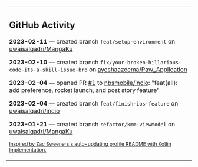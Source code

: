 <table><tr><td valign="top" width="100%">    

## GitHub Activity

**2023-02-11** — created branch `feat/setup-environment` on [uwaisalqadri/MangaKu](https://github.com/uwaisalqadri/MangaKu)

**2023-02-10** — created branch `fix/your-broken-hillarious-code-its-a-skill-issue-bro` on [ayeshaazeema/Paw_Application](https://github.com/ayeshaazeema/Paw_Application)

**2023-02-04** — opened PR [#1](https://github.com/nbsmobile/incio/pull/1) to [nbsmobile/incio](https://github.com/nbsmobile/incio): "feat(all): add preference, rocket launch, and post story feature"

**2023-02-04** — created branch `feat/finish-ios-feature` on [uwaisalqadri/incio](https://github.com/uwaisalqadri/incio)

**2023-01-21** — created branch `refactor/kmm-viewmodel` on [uwaisalqadri/MangaKu](https://github.com/uwaisalqadri/MangaKu)
                
<sub><a href="https://github.com/ZacSweers/ZacSweers/">Inspired by Zac Sweeners's auto-updating profile README with Kotlin Implementation.</a></sub>
        